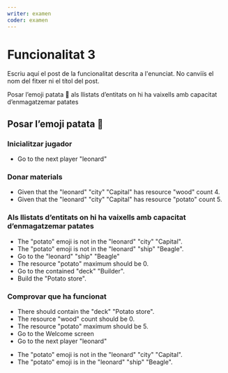 ```yaml
---
writer: examen
coder: examen
---
```

# Funcionalitat 3

Escriu aquí el post de la funcionalitat descrita a l'enunciat.
No canviïs el nom del fitxer ni el títol del post.

Posar l’emoji patata 🥔 als llistats d’entitats on hi ha vaixells amb capacitat d’enmagatzemar patates

## Posar l’emoji patata 🥔
### Inicialitzar jugador

 * Go to the next player "leonard"
 <!-- SNAPSHOT status=200 -->

### Donar materials

 * Given that the "leonard" "city" "Capital" has resource "wood" count 4.
 * Given that the "leonard" "city" "Capital" has resource "potato" count 5.

### Als llistats d’entitats on hi ha vaixells amb capacitat d’enmagatzemar patates

 * The "potato" emoji is not in the "leonard" "city" "Capital".
 * The "potato" emoji is not in the "leonard" "ship" "Beagle".
 * Go to the "leonard" "ship" "Beagle"
 * The resource "potato" maximum should be 0.
 * Go to the contained "deck" "Builder".
 * Build the "Potato store".
 <!-- SNAPSHOT status=200 -->

### Comprovar que ha funcionat

 * There should contain the "deck" "Potato store".
 * The resource "wood" count should be 0.
 * The resource "potato" maximum should be 5.
 * Go to the Welcome screen
 * Go to the next player "leonard"
 <!-- SNAPSHOT status=200 -->
 * The "potato" emoji is not in the "leonard" "city" "Capital".
 * The "potato" emoji is in the "leonard" "ship" "Beagle".
